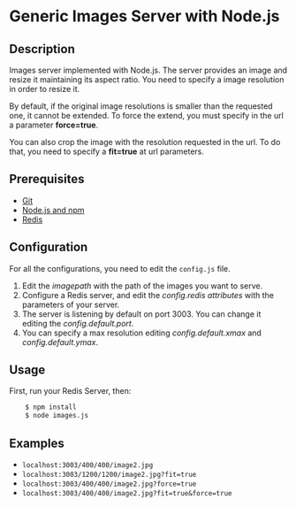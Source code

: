 # Generic Images Server with Node.js

## Description
Images server implemented with Node.js. The server provides an image and resize it maintaining its aspect ratio.
You need to specify a image resolution in order to resize it.

By default, if the original image resolutions is smaller than the requested one, it cannot be extended. To force the extend, you must specify in the url a parameter **force=true**.

You can also crop the image with the resolution requested in the url. To do that, you need to specify a **fit=true** at url parameters.

## Prerequisites
 - [Git](https://git-scm.com/)
 - [Node.js and npm](nodejs.org)
 - [Redis](http://redis.io/)
 
## Configuration

For all the configurations, you need to edit the `config.js` file.

1. Edit the *imagepath* with the path of the images you want to serve.
2. Configure a Redis server, and edit the *config.redis attributes*  with the parameters of your server.
3. The server is listening by default on port 3003. You can change it editing the *config.default.port*.
4. You can specify a max resolution editing *config.default.xmax* and *config.default.ymax*.

## Usage
First, run your Redis Server, then: 
```sh
    $ npm install
    $ node images.js
```

## Examples

- `localhost:3003/400/400/image2.jpg`
- `localhost:3003/1200/1200/image2.jpg?fit=true`
- `localhost:3003/400/400/image2.jpg?force=true`
- `localhost:3003/400/400/image2.jpg?fit=true&force=true`
